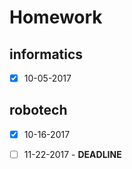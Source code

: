 # Homework

## informatics

- [x] 10-05-2017


## robotech

- [x] 10-16-2017
- [ ] 11-22-2017 - **DEADLINE**

